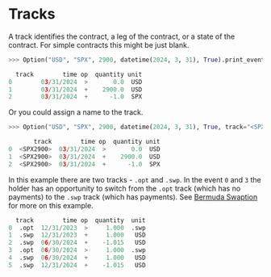 # Tracks

A track identifies the contract, a leg of the contract, or a state of the contract. For simple contracts this might be just blank.

```py
>>> Option("USD", "SPX", 2900, datetime(2024, 3, 31), True).print_events()

  track        time op  quantity unit
0        03/31/2024  >       0.0  USD
1        03/31/2024  +    2900.0  USD
2        03/31/2024  +      -1.0  SPX
```

Or you could assign a name to the track.

```py
>>> Option("USD", "SPX", 2900, datetime(2024, 3, 31), True, track="<SPX2900>").print_events()

       track        time op  quantity unit
0  <SPX2900>  03/31/2024  >       0.0  USD
1  <SPX2900>  03/31/2024  +    2900.0  USD
2  <SPX2900>  03/31/2024  +      -1.0  SPX
```

In this example there are two tracks - `.opt` and `.swp`. In the event `0` and `3` the holder has an opportunity to switch from the `.opt`
track (which has no payments) to the `.swp` track (which has payments).
See [Bermuda Swaption](../examples/rate_swaption.md#qablet_contracts.ir.swaption.BermudaSwaption) for more on this example.

```py
  track        time op  quantity  unit
0  .opt  12/31/2023  >     1.000  .swp
1  .swp  12/31/2023  +     1.000   USD
2  .swp  06/30/2024  +    -1.015   USD
3  .opt  06/30/2024  >     1.000  .swp
4  .swp  06/30/2024  +     1.000   USD
5  .swp  12/31/2024  +    -1.015   USD
```

